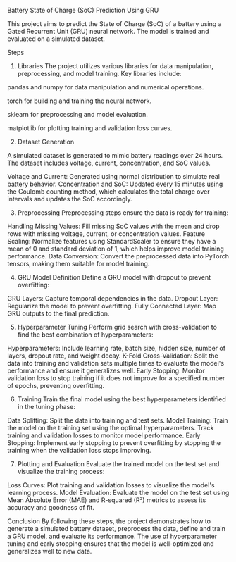 Battery State of Charge (SoC) Prediction Using GRU

This project aims to predict the State of Charge (SoC) of a battery using a Gated Recurrent Unit (GRU) neural network. The model is trained and evaluated on a simulated dataset.

Steps

1. Libraries
The project utilizes various libraries for data manipulation, preprocessing, and model training. Key libraries include:

pandas and numpy for data manipulation and numerical operations.

torch for building and training the neural network.

sklearn for preprocessing and model evaluation.

matplotlib for plotting training and validation loss curves.


2. Dataset Generation

A simulated dataset is generated to mimic battery readings over 24 hours. The dataset includes voltage, current, concentration, and SoC values.

Voltage and Current: Generated using normal distribution to simulate real battery behavior.
Concentration and SoC: Updated every 15 minutes using the Coulomb counting method, which calculates the total charge over intervals and updates the SoC accordingly.

3. Preprocessing
Preprocessing steps ensure the data is ready for training:

Handling Missing Values: Fill missing SoC values with the mean and drop rows with missing voltage, current, or concentration values.
Feature Scaling: Normalize features using StandardScaler to ensure they have a mean of 0 and standard deviation of 1, which helps improve model training performance.
Data Conversion: Convert the preprocessed data into PyTorch tensors, making them suitable for model training.


4. GRU Model Definition
Define a GRU model with dropout to prevent overfitting:

GRU Layers: Capture temporal dependencies in the data.
Dropout Layer: Regularize the model to prevent overfitting.
Fully Connected Layer: Map GRU outputs to the final prediction.


5. Hyperparameter Tuning
Perform grid search with cross-validation to find the best combination of hyperparameters:

Hyperparameters: Include learning rate, batch size, hidden size, number of layers, dropout rate, and weight decay.
K-Fold Cross-Validation: Split the data into training and validation sets multiple times to evaluate the model's performance and ensure it generalizes well.
Early Stopping: Monitor validation loss to stop training if it does not improve for a specified number of epochs, preventing overfitting.


6. Training
Train the final model using the best hyperparameters identified in the tuning phase:

Data Splitting: Split the data into training and test sets.
Model Training: Train the model on the training set using the optimal hyperparameters. Track training and validation losses to monitor model performance.
Early Stopping: Implement early stopping to prevent overfitting by stopping the training when the validation loss stops improving.


7. Plotting and Evaluation
Evaluate the trained model on the test set and visualize the training process:

Loss Curves: Plot training and validation losses to visualize the model's learning process.
Model Evaluation: Evaluate the model on the test set using Mean Absolute Error (MAE) and R-squared (R²) metrics to assess its accuracy and goodness of fit.


Conclusion
By following these steps, the project demonstrates how to generate a simulated battery dataset, preprocess the data, define and train a GRU model, and evaluate its performance. The use of hyperparameter tuning and early stopping ensures that the model is well-optimized and generalizes well to new data.
